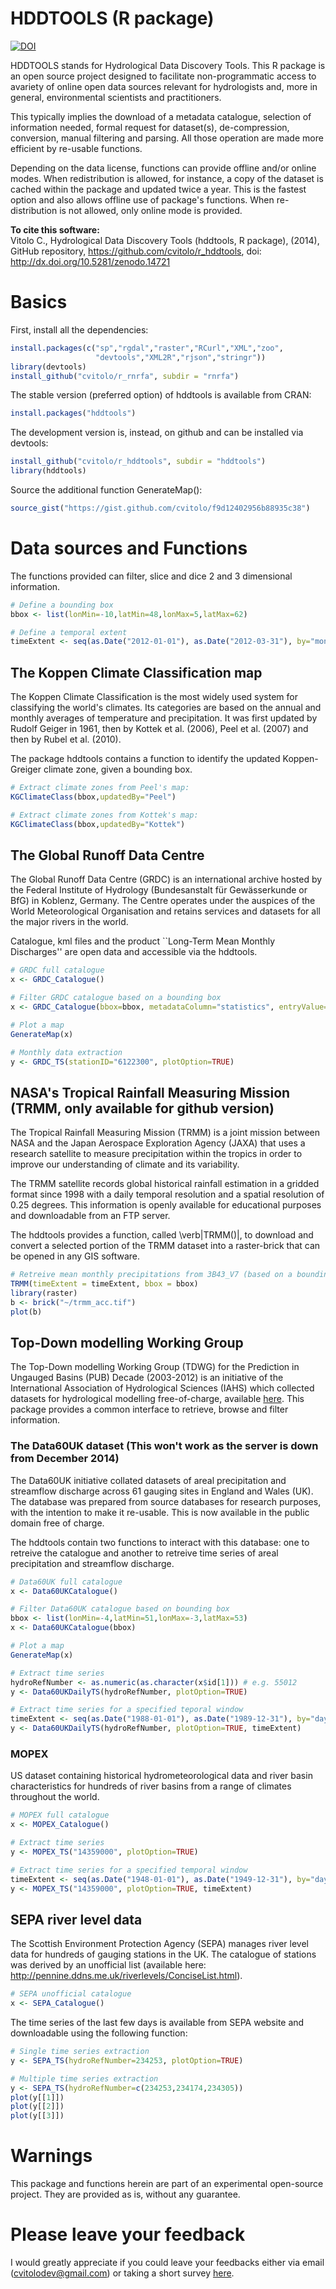 HDDTOOLS (R package)
=============================================

[![DOI](https://zenodo.org/badge/doi/10.5281/zenodo.14721.svg)](http://dx.doi.org/10.5281/zenodo.14721)

HDDTOOLS stands for Hydrological Data Discovery Tools. This R package is an open source project designed to facilitate non-programmatic access to avariety of online open data sources relevant for hydrologists and, more in general, environmental scientists and practitioners. 

This typically implies the download of a metadata catalogue, selection of information needed, formal request for dataset(s), de-compression, conversion, manual filtering and parsing. All those operation are made more efficient by re-usable functions. 

Depending on the data license, functions can provide offline and/or online modes. When redistribution is allowed, for instance, a copy of the dataset is cached within the package and updated twice a year. This is the fastest option and also allows offline use of package's functions. When re-distribution is not allowed, only online mode is provided.

**To cite this software:**  
Vitolo C., Hydrological Data Discovery Tools (hddtools, R package), (2014), GitHub repository, https://github.com/cvitolo/r_hddtools, doi: http://dx.doi.org/10.5281/zenodo.14721

# Basics
First, install all the dependencies:
```R
install.packages(c("sp","rgdal","raster","RCurl","XML","zoo",
                   "devtools","XML2R","rjson","stringr"))
library(devtools)
install_github("cvitolo/r_rnrfa", subdir = "rnrfa")
```

The stable version (preferred option) of hddtools is available from CRAN:

```R
install.packages("hddtools")
```

The development version is, instead, on github and can be installed via devtools:

```R
install_github("cvitolo/r_hddtools", subdir = "hddtools")
library(hddtools)
```

Source the additional function GenerateMap():
```R
source_gist("https://gist.github.com/cvitolo/f9d12402956b88935c38")
```

# Data sources and Functions

The functions provided can filter, slice and dice 2 and 3 dimensional information. 

```R
# Define a bounding box
bbox <- list(lonMin=-10,latMin=48,lonMax=5,latMax=62)

# Define a temporal extent
timeExtent <- seq(as.Date("2012-01-01"), as.Date("2012-03-31"), by="months")
```

## The Koppen Climate Classification map
The Koppen Climate Classification is the most widely used system for classifying the world's climates. Its categories are based on the annual and monthly averages of temperature and precipitation. It was first updated by Rudolf Geiger in 1961, then by Kottek et al. (2006), Peel et al. (2007) and then by Rubel et al. (2010). 

The package hddtools contains a function to identify the updated Koppen-Greiger climate zone, given a bounding box.

```R
# Extract climate zones from Peel's map:
KGClimateClass(bbox,updatedBy="Peel")

# Extract climate zones from Kottek's map:
KGClimateClass(bbox,updatedBy="Kottek")
```

## The Global Runoff Data Centre
The Global Runoff Data Centre (GRDC) is an international archive hosted by the Federal Institute of Hydrology (Bundesanstalt für Gewässerkunde or BfG) in Koblenz, Germany. The Centre operates under the auspices of the World Meteorological Organisation and retains services and datasets for all the major rivers in the world.

Catalogue, kml files and the product ``Long-Term Mean Monthly Discharges'' are open data and accessible via the hddtools.

```R
# GRDC full catalogue
x <- GRDC_Catalogue()

# Filter GRDC catalogue based on a bounding box
x <- GRDC_Catalogue(bbox=bbox, metadataColumn="statistics", entryValue=1)

# Plot a map
GenerateMap(x)

# Monthly data extraction
y <- GRDC_TS(stationID="6122300", plotOption=TRUE)
```

## NASA's Tropical Rainfall Measuring Mission (TRMM, only available for github version)
The Tropical Rainfall Measuring Mission (TRMM) is a joint mission between NASA and the Japan Aerospace Exploration Agency (JAXA) that uses a research satellite to measure precipitation within the tropics in order to improve our understanding of climate and its variability.

The TRMM satellite records global historical rainfall estimation in a gridded format since 1998 with a daily temporal resolution and a spatial resolution of 0.25 degrees. This information is openly available for educational purposes and downloadable from an FTP server.

The hddtools provides a function, called \verb|TRMM()|, to download and convert a selected portion of the TRMM dataset into a raster-brick that can be opened in any GIS software.

```R
# Retreive mean monthly precipitations from 3B43_V7 (based on a bounding box and time extent)
TRMM(timeExtent = timeExtent, bbox = bbox)
library(raster)
b <- brick("~/trmm_acc.tif")
plot(b)
```

## Top-Down modelling Working Group 
The Top-Down modelling Working Group (TDWG) for the Prediction in Ungauged Basins (PUB) Decade (2003-2012) is an initiative of the International Association of Hydrological Sciences (IAHS) which collected datasets for hydrological modelling free-of-charge, available [here](http://tdwg.catchment.org/datasets.html). This package provides a common interface to retrieve, browse and filter information.

### The Data60UK dataset (This won't work as the server is down from December 2014)
The Data60UK initiative collated datasets of areal precipitation and streamflow discharge across 61 gauging sites in England and Wales (UK). The database was prepared from source databases for research purposes, with the intention to make it re-usable. This is now available in the public domain free of charge. 

The hddtools contain two functions to interact with this database: one to retreive the catalogue and another to retreive time series of areal precipitation and streamflow discharge.

```R
# Data60UK full catalogue
x <- Data60UKCatalogue()

# Filter Data60UK catalogue based on bounding box
bbox <- list(lonMin=-4,latMin=51,lonMax=-3,latMax=53)
x <- Data60UKCatalogue(bbox)

# Plot a map
GenerateMap(x)

# Extract time series 
hydroRefNumber <- as.numeric(as.character(x$id[1])) # e.g. 55012
y <- Data60UKDailyTS(hydroRefNumber, plotOption=TRUE)

# Extract time series for a specified teporal window
timeExtent <- seq(as.Date("1988-01-01"), as.Date("1989-12-31"), by="days")
y <- Data60UKDailyTS(hydroRefNumber, plotOption=TRUE, timeExtent)
```

### MOPEX
US dataset containing historical hydrometeorological data and river basin characteristics for hundreds of river basins from a range of climates throughout the world. 

```R
# MOPEX full catalogue
x <- MOPEX_Catalogue()

# Extract time series 
y <- MOPEX_TS("14359000", plotOption=TRUE)

# Extract time series for a specified temporal window
timeExtent <- seq(as.Date("1948-01-01"), as.Date("1949-12-31"), by="days")
y <- MOPEX_TS("14359000", plotOption=TRUE, timeExtent)
```

## SEPA river level data
The Scottish Environment Protection Agency (SEPA) manages river level data for hundreds of gauging stations in the UK. The catalogue of stations was derived by an unofficial list (available here: http://pennine.ddns.me.uk/riverlevels/ConciseList.html). 

```R
# SEPA unofficial catalogue
x <- SEPA_Catalogue()
```

The time series of the last few days is available from SEPA website and downloadable using the following function:

```R
# Single time series extraction
y <- SEPA_TS(hydroRefNumber=234253, plotOption=TRUE)

# Multiple time series extraction
y <- SEPA_TS(hydroRefNumber=c(234253,234174,234305))
plot(y[[1]])
plot(y[[2]])
plot(y[[3]])
```

# Warnings
This package and functions herein are part of an experimental open-source project. They are provided as is, without any guarantee.

# Please leave your feedback
I would greatly appreciate if you could leave your feedbacks either via email (cvitolodev@gmail.com) or taking a short survey [here](https://www.surveymonkey.com/s/QQ568FT).
